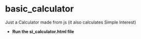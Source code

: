 # basic_calculator
 Just a Calculator made from js (it also calculates Simple Interest)
 - **Run the si_calculator.html file**
